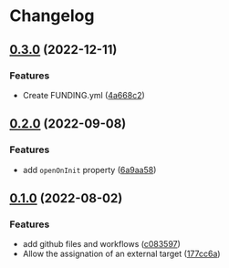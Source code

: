 # Changelog

## [0.3.0](https://github.com/erkenes/simple-collapse/compare/0.2.0...0.3.0) (2022-12-11)


### Features

* Create FUNDING.yml ([4a668c2](https://github.com/erkenes/simple-collapse/commit/4a668c294d1f081a765e56bcfc6dee1f8be819dc))

## [0.2.0](https://github.com/erkenes/simple-collapse/compare/0.1.0...0.2.0) (2022-09-08)


### Features

* add `openOnInit` property ([6a9aa58](https://github.com/erkenes/simple-collapse/commit/6a9aa584485abb84fbff83eff7169990335c391e))

## [0.1.0](https://github.com/erkenes/simple-collapse/compare/v0.0.1...0.1.0) (2022-08-02)


### Features

* add github files and workflows ([c083597](https://github.com/erkenes/simple-collapse/commit/c0835978162632282287aa266f36b361db500d6b))
* Allow the assignation of an external target ([177cc6a](https://github.com/erkenes/simple-collapse/commit/177cc6a06556b6fb50d2ddb26bdcdb90be6604a6))
